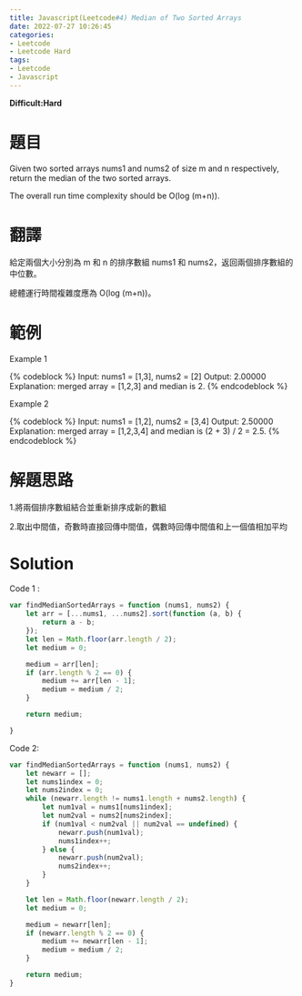 ```yaml
---
title: Javascript(Leetcode#4) Median of Two Sorted Arrays
date: 2022-07-27 10:26:45
categories: 
- Leetcode 
- Leetcode Hard 
tags:
- Leetcode
- Javascript
---
```


**Difficult:Hard**

# 題目
Given two sorted arrays nums1 and nums2 of size m and n respectively, return the median of the two sorted arrays.



The overall run time complexity should be O(log (m+n)).



<!--more-->

# 翻譯

給定兩個大小分別為 m 和 n 的排序數組 nums1 和 nums2，返回兩個排序數組的中位數。

總體運行時間複雜度應為 O(log (m+n))。

# 範例

Example 1

{% codeblock %}
Input: nums1 = [1,3], nums2 = [2]
Output: 2.00000
Explanation: merged array = [1,2,3] and median is 2.
{% endcodeblock %}

Example 2

{% codeblock %}
Input: nums1 = [1,2], nums2 = [3,4]
Output: 2.50000
Explanation: merged array = [1,2,3,4] and median is (2 + 3) / 2 = 2.5.
{% endcodeblock %}

# 解題思路

1.將兩個排序數組結合並重新排序成新的數組

2.取出中間值，奇數時直接回傳中間值，偶數時回傳中間值和上一個值相加平均


# Solution

Code 1 :
```javascript
var findMedianSortedArrays = function (nums1, nums2) {
    let arr = [...nums1, ...nums2].sort(function (a, b) {
        return a - b;
    });
    let len = Math.floor(arr.length / 2);
    let medium = 0;

    medium = arr[len];
    if (arr.length % 2 == 0) {
        medium += arr[len - 1];
        medium = medium / 2;
    }

    return medium;

}
```

Code 2:
```javascript
var findMedianSortedArrays = function (nums1, nums2) {
    let newarr = [];
    let nums1index = 0;
    let nums2index = 0;
    while (newarr.length != nums1.length + nums2.length) {
        let num1val = nums1[nums1index];
        let num2val = nums2[nums2index];
        if (num1val < num2val || num2val == undefined) {
            newarr.push(num1val);
            nums1index++;
        } else {
            newarr.push(num2val);
            nums2index++;
        }
    }

    let len = Math.floor(newarr.length / 2);
    let medium = 0;

    medium = newarr[len];
    if (newarr.length % 2 == 0) {
        medium += newarr[len - 1];
        medium = medium / 2;
    }

    return medium;
}
```